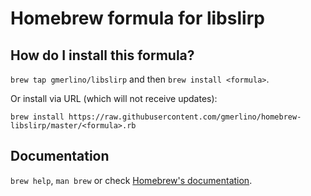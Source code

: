 # Homebrew formula for libslirp
## How do I install this formula?
`brew tap gmerlino/libslirp` and then `brew install <formula>`.

Or install via URL (which will not receive updates):

```
brew install https://raw.githubusercontent.com/gmerlino/homebrew-libslirp/master/<formula>.rb
```

## Documentation
`brew help`, `man brew` or check [Homebrew's documentation](https://github.com/Homebrew/brew/tree/master/share/doc/homebrew#readme).
